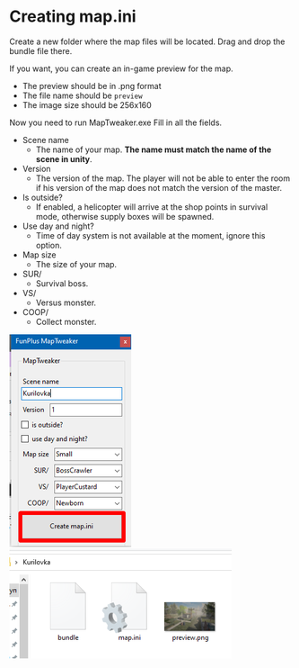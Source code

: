 # Creating map.ini

Create a new folder where the map files will be located. Drag and drop the bundle file there. 

If you want, you can create an in-game preview for the map. 
- The preview should be in .png format
- The file name should be `preview`
- The image size should be 256x160

Now you need to run MapTweaker.exe
Fill in all the fields.
- Scene name
	- The name of your map. **The name must match the name of the scene in unity**.
- Version
	- The version of the map. The player will not be able to enter the room if his version of the map does not match the version of the master.
- Is outside?
	- If enabled, a helicopter will arrive at the shop points in survival mode, otherwise supply boxes will be spawned.
- Use day and night?
	- Time of day system is not available at the moment, ignore this option.
- Map size
	- The size of your map.
- SUR/
	- Survival boss.
- VS/
	- Versus monster.
- COOP/
	- Collect monster.

![](../../images/tweaker.png)
![](../../images/folder.png)